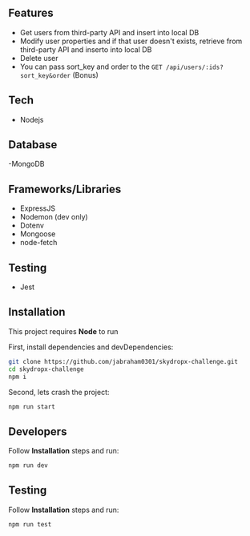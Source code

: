## Features
- Get users from third-party API and insert into local DB
- Modify user properties and if that user doesn't exists, retrieve from third-party API and inserto into local DB
- Delete user
- You can pass sort_key and order to the `GET /api/users/:ids?sort_key&order` (Bonus)

## Tech
- Nodejs

## Database
-MongoDB

## Frameworks/Libraries
- ExpressJS
- Nodemon (dev only)
- Dotenv
- Mongoose
- node-fetch

## Testing
- Jest

## Installation
This project requires **Node** to run

First, install dependencies and devDependencies:
```sh
git clone https://github.com/jabraham0301/skydropx-challenge.git
cd skydropx-challenge
npm i
```

Second, lets crash the project:
```sh
npm run start
```

## Developers
Follow **Installation** steps and run:
```sh
npm run dev
```

## Testing
Follow **Installation** steps and run:
```sh
npm run test
```